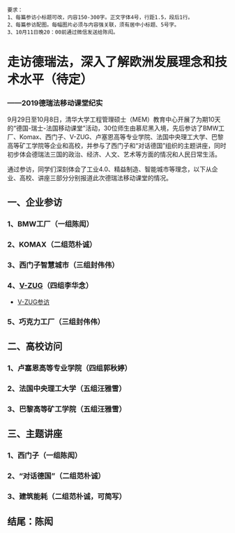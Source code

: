 ```
要求：
1、每篇参访小标题可改，内容150-300字。正文字体4号，行距1.5，段后1行。
2、每篇参访配图。每幅图片必须与内容强关联，须有居中小标题、5号字。
3、10月11日晚20：00前通过微信发送给陈闳。
```

# 走访德瑞法，深入了解欧洲发展理念和技术水平（待定）
### ——2019德瑞法移动课堂纪实

9月29日至10月8日，清华大学工程管理硕士（MEM）教育中心开展了为期10天的“德国-瑞士-法国移动课堂”活动，30位师生由慕尼黑入境，先后参访了BMW工厂、Komax、西门子、V-ZUG、卢塞恩高等专业学院、法国中央理工大学、巴黎高等矿工学院等企业和高校，并参与了西门子和“对话德国”组织的主题讲座，同时初步体会德瑞法三国的政治、经济、人文、艺术等方面的情况和人民日常生活。

通过参访，同学们深刻体会了工业4.0、精益制造、智能城市等理念，以下从企业、高校、讲座三部分分别报道此次德瑞法移动课堂的情况。

## 一、企业参访

### 1、BMW工厂（一组陈闳）

### 2、KOMAX（二组范朴诚）

### 3、西门子智慧城市（三组封伟伟）

### 4、[V-ZUG](https://www.vzug.com/cn/zh/home)（四组李华念）

* [V-ZUG参访](104/vzug.md)


### 5、巧克力工厂（三组封伟伟）

## 二、高校访问

### 1、卢塞恩高等专业学院（四组郭秋婷）

### 2、法国中央理工大学（五组汪雅雪）

### 3、巴黎高等矿工学院（五组汪雅雪）


## 三、主题讲座

### 1、西门子（一组陈闳）

### 2、“对话德国”（二组范朴诚）

### 3、建筑能耗（二组范朴诚，可简写）

## 结尾：陈闳
